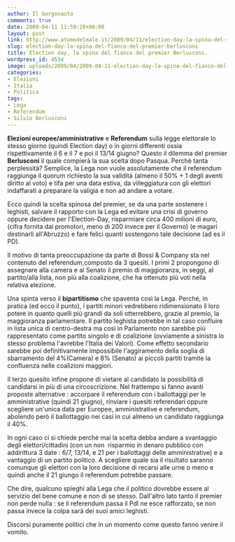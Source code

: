 ```yaml
---
author: Il Gorgonauta
comments: true
date: 2009-04-11 11:59:29+00:00
layout: post
link: http://www.atomodelmale.it/2009/04/11/election-day-la-spina-del-fianco-del-premier-berlusconi/
slug: election-day-la-spina-del-fianco-del-premier-berlusconi
title: Election day, la spina del fianco del premier Berlusconi.
wordpress_id: 4534
image: uploads/2009/04/2009-04-11-election-day-la-spina-del-fianco-del-premier-berlusconi.jpg
categories:
- Elezioni
- Italia
- Politica
tags:
- Lega
- Referendum
- Silvio Berlusconi
---
```


**Elezioni europee/amministrative** e **Referendum** sulla legge elettorale lo stesso giorno (quindi Election day) o in giorni differenti ossia rispettivamente il 6 e il 7 e poi il 13/14 giugno? Questo il dilemma del premier **Berlusconi** il quale compierà la sua scelta dopo Pasqua. Perchè tanta perplessità? Semplice, la Lega non vuole assolutamente che il referendum raggiunga il quorum richiesto la sua validità (almeno il 50% + 1 degli aventi diritto al voto) e tifa per una data estiva, da villeggiatura con gli elettori indaffarati a preparare la valigia e non ad andare a votare.

Ecco quindi la scelta spinosa del premier, se da una parte sostenere i leghisti, salvare il rapporto con la Lega ed evitare una crisi di governo oppure decidere per l'Election-Day, risparmiare circa 400 milioni di euro, (cifra fornita dai promotori, meno di 200 invece per il Governo) (e magari destinarli all'Abruzzo) e fare felici quanti sostengono tale decisione (ad es il PD).

Il motivo di tanta preoccupazione da parte di Bossi & Company sta nel contenuto del referendum,composto da 3 quesiti. I primi 2 propongono di assegnare alla camera e al Senato il premio di maggioranza, in seggi, al partito/alla lista, non più alla coalizione, che ha ottenuto più voti nella relativa elezione.

Una spinta verso il **bipartitismo** che spaventa così la Lega. Perché, in pratica (ed ecco il punto), i partiti minori vedrebbero ridimensionato il loro potere in quanto quelli più grandi da soli otterrebbero, grazie al premio, la maggioranza parlamentare. Il partito leghista potrebbe in tal caso confluire in lista unica di centro-destra ma così in Parlamento non sarebbe più rappresentato come partito singolo e di coalizione (ovviamente a sinistra lo stesso problema l'avrebbe l'Italia dei Valori). Come effetto secondario sarebbe poi definitivamente impossibile l'aggiramento della soglia di sbarramento del 4%(Camera) e 8% (Senato) ai piccoli partiti tramite la confluenza nelle coalizioni maggiori.

Il terzo quesito infine propone di vietare al candidato la possibilità di candidarsi in più di una circoscrizione. Nel frattempo si fanno avanti proposte alternative : accorpare il referendum con i ballottaggi per le amministrative (quindi 21 giugno), rinviare i quesiti referendari oppure scegliere un'unica data per Europee, amministrative e referendum, abolendo però il ballottaggio nei casi in cui almeno un candidato raggiunga il 40%.

In ogni caso ci si chiede perché mai la scelta debba andare a svantaggio degli elettori/cittadini (con un non  risparmio in denaro pubblico con addirittura 3 date : 6/7, 13/14, e 21 per i ballottaggi delle amministrative) e a vantaggio di un partito politico. A scegliere quale sia il risultato saranno comunque gli elettori con la loro decisione di recarsi alle urne o meno e quindi anche il 21 giungo il referendum potrebbe passare.

Che dire, qualcuno spieghi alla Lega che il politico dovrebbe essere al servizio del bene comune e non di se stesso. Dall'altro lato tanto il premier non perde nulla : se il referendum passa il Pdl ne esce rafforzato, se non passa invece la colpa sarà dei suoi amici leghisti.

Discorsi puramente politici che in un momento come questo fanno venire il vomito.
